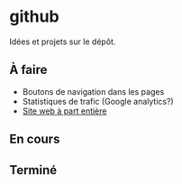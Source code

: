 # github

Idées et projets sur le dépôt.

## À faire
- Boutons de navigation dans les pages
- Statistiques de trafic (Google analytics?)
- [Site web à part entière](https://jekyllrb.com/)

## En cours

## Terminé
